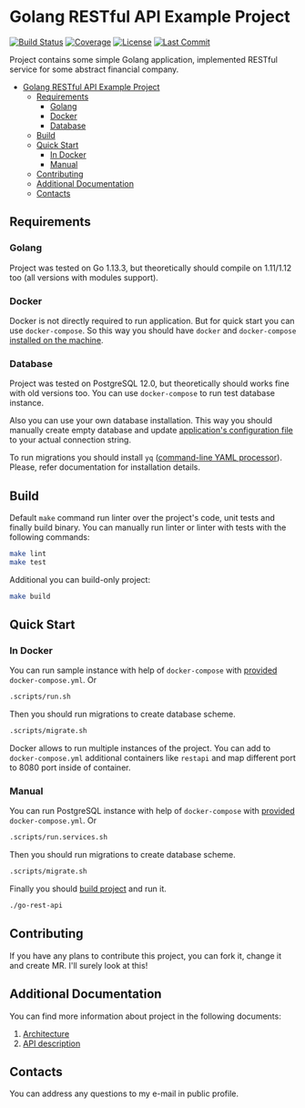 # Golang RESTful API Example Project
[![Build Status](https://travis-ci.org/Toshik1978/go-rest-api.svg?branch=master)](https://travis-ci.org/Toshik1978/go-rest-api)
[![Coverage](https://codecov.io/gh/Toshik1978/go-rest-api/branch/master/graph/badge.svg)](https://codecov.io/gh/Toshik1978/go-rest-api)
[![License](https://img.shields.io/github/license/toshik1978/go-rest-api)]()
[![Last Commit](https://img.shields.io/github/last-commit/toshik1978/go-rest-api)]()

Project contains some simple Golang application, implemented RESTful service for some abstract financial company.

- [Golang RESTful API Example Project](#golang-restful-api-example-project)
    - [Requirements](#requirements)
        - [Golang](#golang)
        - [Docker](#docker)
        - [Database](#database)
    - [Build](#build)
    - [Quick Start](#quick-start)
        - [In Docker](#in-docker)
        - [Manual](#manual)
    - [Contributing](#contributing)
    - [Additional Documentation](#additional-documentation)
    - [Contacts](#contacts)

## Requirements

### Golang

Project was tested on Go 1.13.3, but theoretically should compile on 1.11/1.12 too (all versions with modules support).

### Docker

Docker is not directly required to run application. But for quick start you can use `docker-compose`.
So this way you should have `docker` and `docker-compose` [installed on the machine](https://docs.docker.com/install/).

### Database

Project was tested on PostgreSQL 12.0, but theoretically should works fine with old versions too.
You can use `docker-compose` to run test database instance.

Also you can use your own database installation. This way you should manually create empty database and update
[application's configuration file](configs/go-rest-api.conf.yaml) to your actual connection string.

To run migrations you should install `yq` ([command-line YAML processor](https://yq.readthedocs.io/en/latest/)). Please,
refer documentation for installation details.

## Build

Default `make` command run linter over the project's code, unit tests and finally build binary.
You can manually run linter or linter with tests with the following commands:

```sh
make lint
make test
```

Additional you can build-only project:

```sh
make build
```

## Quick Start

### In Docker

You can run sample instance with help of `docker-compose` with [provided](docker-compose.yml) `docker-compose.yml`. Or

```sh
.scripts/run.sh
```

Then you should run migrations to create database scheme.

```sh
.scripts/migrate.sh
```

Docker allows to run multiple instances of the project. You can add to `docker-compose.yml` additional containers like
`restapi` and map different port to 8080 port inside of container.

### Manual

You can run PostgreSQL instance with help of `docker-compose` with [provided](docker-compose.yml) `docker-compose.yml`. Or 

```sh
.scripts/run.services.sh
```

Then you should run migrations to create database scheme.

```sh
.scripts/migrate.sh
```

Finally you should [build project](#build) and run it.

```sh
./go-rest-api
```

## Contributing

If you have any plans to contribute this project, you can fork it, change it and create MR. I'll surely look at this!

## Additional Documentation

You can find more information about project in the following documents:

1. [Architecture](docs/architecture.md)
1. [API description](docs/api.md)

## Contacts

You can address any questions to my e-mail in public profile.
